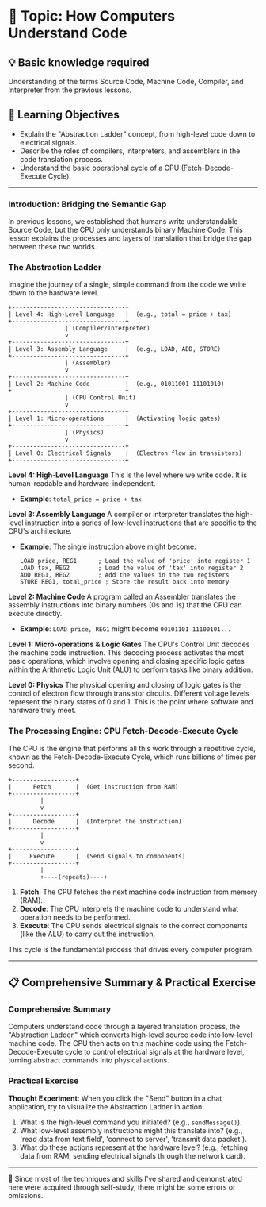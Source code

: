 # 📖 Topic: How Computers Understand Code

## 💡 Basic knowledge required

Understanding of the terms Source Code, Machine Code, Compiler, and Interpreter from the previous lessons.

## 🎯 Learning Objectives

- Explain the "Abstraction Ladder" concept, from high-level code down to electrical signals.
- Describe the roles of compilers, interpreters, and assemblers in the code translation process.
- Understand the basic operational cycle of a CPU (Fetch-Decode-Execute Cycle).

---

### Introduction: Bridging the Semantic Gap

In previous lessons, we established that humans write understandable Source Code, but the CPU only understands binary Machine Code. This lesson explains the processes and layers of translation that bridge the gap between these two worlds.

### The Abstraction Ladder

Imagine the journey of a single, simple command from the code we write down to the hardware level.

```
+--------------------------------+
| Level 4: High-Level Language   |  (e.g., total = price + tax)
+--------------------------------+
                | (Compiler/Interpreter)
                v
+--------------------------------+
| Level 3: Assembly Language     |  (e.g., LOAD, ADD, STORE)
+--------------------------------+
                | (Assembler)
                v
+--------------------------------+
| Level 2: Machine Code          |  (e.g., 01011001 11101010)
+--------------------------------+
                | (CPU Control Unit)
                v
+--------------------------------+
| Level 1: Micro-operations      |  (Activating logic gates)
+--------------------------------+
                | (Physics)
                v
+--------------------------------+
| Level 0: Electrical Signals    |  (Electron flow in transistors)
+--------------------------------+
```

**Level 4: High-Level Language**
This is the level where we write code. It is human-readable and hardware-independent.
- **Example**: `total_price = price + tax`

**Level 3: Assembly Language**
A compiler or interpreter translates the high-level instruction into a series of low-level instructions that are specific to the CPU's architecture.
- **Example**: The single instruction above might become:
  ```assembly
  LOAD price, REG1      ; Load the value of 'price' into register 1
  LOAD tax, REG2        ; Load the value of 'tax' into register 2
  ADD REG1, REG2        ; Add the values in the two registers
  STORE REG1, total_price ; Store the result back into memory
  ```

**Level 2: Machine Code**
A program called an Assembler translates the assembly instructions into binary numbers (0s and 1s) that the CPU can execute directly.
- **Example**: `LOAD price, REG1` might become `00101101 11100101...`

**Level 1: Micro-operations & Logic Gates**
The CPU's Control Unit decodes the machine code instruction. This decoding process activates the most basic operations, which involve opening and closing specific logic gates within the Arithmetic Logic Unit (ALU) to perform tasks like binary addition.

**Level 0: Physics**
The physical opening and closing of logic gates is the control of electron flow through transistor circuits. Different voltage levels represent the binary states of 0 and 1. This is the point where software and hardware truly meet.

### The Processing Engine: CPU Fetch-Decode-Execute Cycle

The CPU is the engine that performs all this work through a repetitive cycle, known as the Fetch-Decode-Execute Cycle, which runs billions of times per second.

```
+------------------+
|      Fetch       |  (Get instruction from RAM)
+------------------+
         |
         v
+------------------+
|      Decode      |  (Interpret the instruction)
+------------------+
         |
         v
+------------------+
|     Execute      |  (Send signals to components)
+------------------+
         |
         +----(repeats)----+
```

1.  **Fetch**: The CPU fetches the next machine code instruction from memory (RAM).
2.  **Decode**: The CPU interprets the machine code to understand what operation needs to be performed.
3.  **Execute**: The CPU sends electrical signals to the correct components (like the ALU) to carry out the instruction.

This cycle is the fundamental process that drives every computer program.

---

## 📋 Comprehensive Summary & Practical Exercise

### Comprehensive Summary

Computers understand code through a layered translation process, the "Abstraction Ladder," which converts high-level source code into low-level machine code. The CPU then acts on this machine code using the Fetch-Decode-Execute cycle to control electrical signals at the hardware level, turning abstract commands into physical actions.

### Practical Exercise

**Thought Experiment**: When you click the "Send" button in a chat application, try to visualize the Abstraction Ladder in action:
1.  What is the high-level command you initiated? (e.g., `sendMessage()`).
2.  What low-level assembly instructions might this translate into? (e.g., 'read data from text field', 'connect to server', 'transmit data packet').
3.  What do these actions represent at the hardware level? (e.g., fetching data from RAM, sending electrical signals through the network card).

---

📍 Since most of the techniques and skills I've shared and demonstrated here were acquired through self-study, there might be some errors or omissions.
